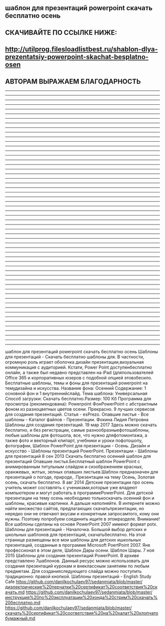 шаблон для презентаций powerpoint скачать бесплатно осень
--------------------------------------------------
СКАЧИВАЙТЕ ПО ССЫЛКЕ НИЖЕ:
--------------------------------------------------
http://utilprog.filesloadlistbest.ru/shablon-dlya-prezentatsiy-powerpoint-skachat-besplatno-osen
--------------------------------------------------
АВТОРАМ ВЫРАЖАЕМ БЛАГОДАРНОСТЬ
--------------------------------------------------
--------------------------------------------------
--------------------------------------------------
--------------------------------------------------
--------------------------------------------------
--------------------------------------------------
--------------------------------------------------
--------------------------------------------------
--------------------------------------------------
--------------------------------------------------
--------------------------------------------------
--------------------------------------------------
--------------------------------------------------
--------------------------------------------------
--------------------------------------------------
--------------------------------------------------
--------------------------------------------------
--------------------------------------------------
--------------------------------------------------
--------------------------------------------------
--------------------------------------------------
--------------------------------------------------
--------------------------------------------------
--------------------------------------------------
--------------------------------------------------
--------------------------------------------------
--------------------------------------------------
--------------------------------------------------
--------------------------------------------------
--------------------------------------------------
--------------------------------------------------
--------------------------------------------------
--------------------------------------------------
--------------------------------------------------
--------------------------------------------------
--------------------------------------------------
--------------------------------------------------
--------------------------------------------------
--------------------------------------------------
--------------------------------------------------
--------------------------------------------------
--------------------------------------------------
--------------------------------------------------
--------------------------------------------------
--------------------------------------------------
--------------------------------------------------
--------------------------------------------------
--------------------------------------------------
--------------------------------------------------
--------------------------------------------------
--------------------------------------------------
--------------------------------------------------
--------------------------------------------------
--------------------------------------------------
--------------------------------------------------
--------------------------------------------------
--------------------------------------------------
шаблон для презентаций powerpoint скачать бесплатно осень Шаблоны для презентаций - Скачать бесплатно шаблоны для. В частности, огромную роль играет оболочка  дизайн презентации,визуальная коммуникация с аудиторией.  Кстати, Power Point доступенбесплатно онлайн, а также был недавно представлен на iPad (дляпользователей Office 365 и корпоративных юзеров с подобной опцией  этовзбесило. Бесплатные шаблоны, темы и фоны для презентаций powerpoint на темудизайна и искусства. Название фона: Осенний Содержание: 1 основной фон и 1 внутреннийслайд. Тема шаблона: Универсальная Способ загрузки: Скачать бесплатно.Размер: 100 Кб Программа для просмотра (рекомендована): Powerpoint ФонPowerPoint с абстрактным фоном из разноцветных цветов осени. Прекрасно. 9 лучших сервисов для создания презентаций. Статья - esPrezo. Опавшие листья - Все шаблоны - Каталог файлов - Презентации. Фокина Лидия Петровна  Шаблоны для создания презентаций. 19 мар 2017  Здесь можно скачать бесплатно, и без регистрации, самые разнообразныефотошаблоны, любые шаблоны для фотошопа, все, что нужно дляфотомонтажа, а также фото и векторный клипарт, учебники и уроки пофотошопу, фотографии,  Шаблон PowerPoint для презентации - Осень. Дизайн и искусство - Шаблоны презентаций PowerPoint. Презентации - Шаблоны для презентаций
8 сен 2013  Скачать бесплатно осенний шаблон для презентаций Опавшие листья.Бесплатный шаблон PowerPoint с анимированным титульным слайдом и сизображением красных, оранжевых, жлтых, зелных опавших листьев.Шаблон предназначен для презентаций о погоде, природе,. Презентации на тему Осень, Золотая осень, скачать бесплатно. 8 авг 2014  Детские презентации про осень учитель может составлять с учениками,которые уже владеют компьютером и могут работать в программеPowerPoint. Для детской презентации на тему осень необходимо толькоскачать осенний фон и шаблоны, красивые картинки. А дальше наполняйте. В интернете можно найти множество сайтов, предлагающих скачатьпрезентации, но нередко они не отвечают вкусам и конкретным запросамтого, кому они нужны. Поэтому попробуем соединить  ищите в этомразделе. Внимание! Все шаблоны сделаны на основе PowerPoint 2007 иимеют формат potx. Шаблоны для презентаций - Началочка. Большой выбор детских и школьных шаблонов для презентаций, скачатьбесплатно.  На этой странице размещены все мои шаблоны для детских ишкольных презентаций, созданные в программе Microsoft PoertPoint 2007. Яне профессионал в этом деле,  Шаблон Дары осени. Шаблон Шары. 7 ноя 2015  Шаблоны для создания презентаций PowerPoint. В архиве представлено 7шаблонов. Данный ресурс можно использовать для создания презентаций курокам и внеклассным занятиям по любым предметам. Для созданияследующего слайда можно поступить традиционно: правой кнопкой. Шаблоны презентаций - English Study Cafe
https://github.com/danilkochulaev97/sedanmiata/blob/master/диэлектрические%20перчатки%20сертификат%20соответствия%20скачать.md
https://github.com/danilkochulaev97/sedanmiata/blob/master/инструкция%20по%20эксплуатации%20хонда%20стрим%20скачать%20бесплатно.md
https://github.com/danilkochulaev97/sedanmiata/blob/master/скачать%20сертификат%20соответствия%20на%20халат%20хлопчатобумажный.md